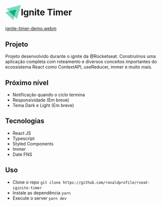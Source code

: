 <h1
  align="center"
  style="display: flex; align-items: center; gap: .875rem justify-content:center;">

  <img src="./src/assets/logo-ignite.svg" style="width: 50px;"/>
  Ignite Timer
</h1>

[ignite-timer-demo.webm](https://user-images.githubusercontent.com/81709922/180011561-7f8a8733-f208-40dd-bf7b-3e2bda9136e8.webm)


## Projeto

Projeto desenvolvido durante o ignite da @Rocketseat. Construímos uma aplicação completa com roteamento e diversos conceitos importantes do ecossistema React como ContextAPI, useReducer, immer e muito mais.


## Próximo nível

- Notificação quando o ciclo termina
- Responsividade (Em breve)
- Tema Dark e Light (Em breve)

## Tecnologias

- React JS
- Typescript
- Styled Components
- Immer
- Date FNS

## Uso

- Clone o repo `git clone https://github.com/ronaldprofile/rseat-iginite-timer`
- Instale as dependência `yarn`
- Execute o server `yarn dev`
